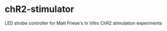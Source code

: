 chR2-stimulator
===============

LED strobe controller for Matt Friese's In Vitro ChR2 stimulation experiments
